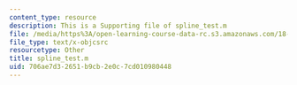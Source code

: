 ```yaml
---
content_type: resource
description: This is a Supporting file of spline_test.m
file: /media/https%3A/open-learning-course-data-rc.s3.amazonaws.com/18-330-introduction-to-numerical-analysis-spring-2012/706ae7d32651b9cb2e0c7cd010980448_spline_test.m
file_type: text/x-objcsrc
resourcetype: Other
title: spline_test.m
uid: 706ae7d3-2651-b9cb-2e0c-7cd010980448
---
```


